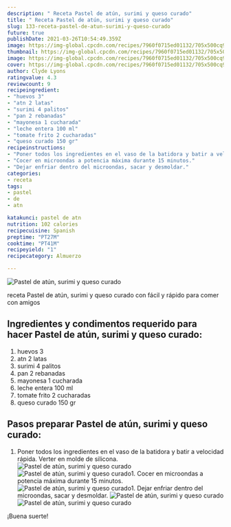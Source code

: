 ```yaml
---
description: " Receta Pastel de atún, surimi y queso curado"
title: " Receta Pastel de atún, surimi y queso curado"
slug: 133-receta-pastel-de-atun-surimi-y-queso-curado
future: true
publishDate: 2021-03-26T10:54:49.359Z
image: https://img-global.cpcdn.com/recipes/7960f0715ed01132/705x500cq90/pastel-de-atun-surimi-y-queso-curado-foto-principal.jpg
thumbnail: https://img-global.cpcdn.com/recipes/7960f0715ed01132/705x500cq90/pastel-de-atun-surimi-y-queso-curado-foto-principal.jpg
image: https://img-global.cpcdn.com/recipes/7960f0715ed01132/705x500cq90/pastel-de-atun-surimi-y-queso-curado-foto-principal.jpg
cover: https://img-global.cpcdn.com/recipes/7960f0715ed01132/705x500cq90/pastel-de-atun-surimi-y-queso-curado-foto-principal.jpg
author: Clyde Lyons
ratingvalue: 4.3
reviewcount: 9
recipeingredient:
- "huevos 3"
- "atn 2 latas"
- "surimi 4 palitos"
- "pan 2 rebanadas"
- "mayonesa 1 cucharada"
- "leche entera 100 ml"
- "tomate frito 2 cucharadas"
- "queso curado 150 gr"
recipeinstructions:
- "Poner todos los ingredientes en el vaso de la batidora y batir a velocidad rápida. Verter en molde de silicona."
- "Cocer en microondas a potencia máxima durante 15 minutos."
- "Dejar enfriar dentro del microondas, sacar y desmoldar."
categories:
- receta
tags:
- pastel
- de
- atn

katakunci: pastel de atn 
nutrition: 102 calories
recipecuisine: Spanish
preptime: "PT27M"
cooktime: "PT41M"
recipeyield: "1"
recipecategory: Almuerzo

---
```



![Pastel de atún, surimi y queso curado](https://img-global.cpcdn.com/recipes/7960f0715ed01132/705x500cq90/pastel-de-atun-surimi-y-queso-curado-foto-principal.jpg)

receta Pastel de atún, surimi y queso curado con fácil y rápido para comer con amigos

<!--inarticleads1-->

## Ingredientes y condimentos requerido para hacer Pastel de atún, surimi y queso curado:

1. huevos 3
1. atn 2 latas
1. surimi 4 palitos
1. pan 2 rebanadas
1. mayonesa 1 cucharada
1. leche entera 100 ml
1. tomate frito 2 cucharadas
1. queso curado 150 gr



<!--inarticleads2-->

## Pasos preparar Pastel de atún, surimi y queso curado:

1. Poner todos los ingredientes en el vaso de la batidora y batir a velocidad rápida. Verter en molde de silicona.
<img src="https://img-global.cpcdn.com/steps/ab6f5a0db3994522/160x128cq70/foto-del-paso-1-de-la-receta-pastel-de-atun-surimi-y-queso-curado.jpg" alt="Pastel de atún, surimi y queso curado"><img src="https://img-global.cpcdn.com/steps/053e4e1b509acf6d/160x128cq70/foto-del-paso-1-de-la-receta-pastel-de-atun-surimi-y-queso-curado.jpg" alt="Pastel de atún, surimi y queso curado">1. Cocer en microondas a potencia máxima durante 15 minutos.
<img src="https://img-global.cpcdn.com/steps/447260d451d72b0c/160x128cq70/foto-del-paso-2-de-la-receta-pastel-de-atun-surimi-y-queso-curado.jpg" alt="Pastel de atún, surimi y queso curado">1. Dejar enfriar dentro del microondas, sacar y desmoldar.
<img src="https://img-global.cpcdn.com/steps/6e3b5aa798014a80/160x128cq70/foto-del-paso-3-de-la-receta-pastel-de-atun-surimi-y-queso-curado.jpg" alt="Pastel de atún, surimi y queso curado"><img src="https://img-global.cpcdn.com/steps/11e2b350928cf33f/160x128cq70/foto-del-paso-3-de-la-receta-pastel-de-atun-surimi-y-queso-curado.jpg" alt="Pastel de atún, surimi y queso curado">


¡Buena suerte!

